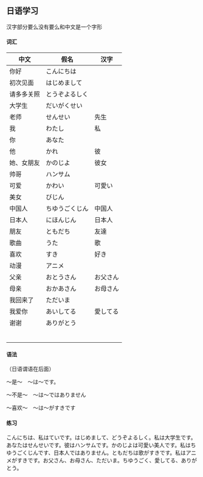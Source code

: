 ## 日语学习

汉字部分要么没有要么和中文是一个字形

#### 词汇

| 中文       | 假名           | 汉字     |
| ---------- | -------------- | -------- |
| 你好       | こんにちは     |          |
| 初次见面   | はじめまして   |          |
| 请多多关照 | とうぞよるしく |          |
| 大学生     | だいがくせい   |          |
| 老师       | せんせい       | 先生     |
| 我         | わたし         | 私       |
| 你         | あなた         |          |
| 他         | かれ           | 彼       |
| 她、女朋友 | かのじよ       | 彼女     |
| 帅哥       | ハンサム       |          |
| 可爱       | かわい         | 可愛い   |
| 美女       | びじん         |          |
| 中国人     | ちゆうごくじん | 中国人   |
| 日本人     | にほんじん     | 日本人   |
| 朋友       | ともだち       | 友達     |
| 歌曲       | うた           | 歌       |
| 喜欢       | すき           | 好き     |
| 动漫       | アニメ         |          |
| 父亲       | おとうさん     | お父さん |
| 母亲       | おかあさん     | お母さん |
| 我回来了   | ただいま       |          |
| 我爱你     | あいしてる     | 愛してる |
| 谢谢       | ありがとう     |          |
|            |                |          |
|            |                |          |
|            |                |          |
|            |                |          |
|            |                |          |
|            |                |          |

#### 语法

（日语谓语在后面）

～是～　〜は〜です。

～不是～　〜は〜ではありません

～喜欢～　〜は〜がすきです

#### 练习

こんにちは、私はていです。はじめまして、どうぞよるしく。私は大学生です。あなたはせんせいです。彼はハンサムです。かのじよは可愛い美人です。私はちゆうごくじんです、日本人ではありません。ともだちは歌がすきです。私はアニメがすきです。お父さん、お母さん、ただいま。ちゆうごく、愛してる、ありがとう。